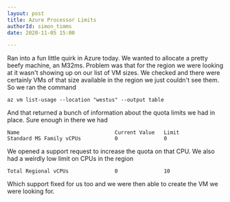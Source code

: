 ```yaml
---
layout: post
title: Azure Processor Limits
authorId: simon_timms
date: 2020-11-05 15:00

---
```


Ran into a fun little quirk in Azure today. We wanted to allocate a pretty beefy machine, an M32ms. Problem was that for the region we were looking at it wasn't showing up on our list of VM sizes. We checked and there were certainly VMs of that size available in the region we just couldn't see them. So we ran the command 

```
az vm list-usage --location "westus" --output table
```

And that returned a bunch of information about the quota limits we had in place. Sure enough in there we had 

```
Name                               Current Value   Limit
Standard MS Family vCPUs           0               0
```

We opened a support request to increase the quota on that CPU. We also had a weirdly low limit on CPUs in the region 

```
Total Regional vCPUs               0               10
```

Which support fixed for us too and we were then able to create the VM we were looking for. 